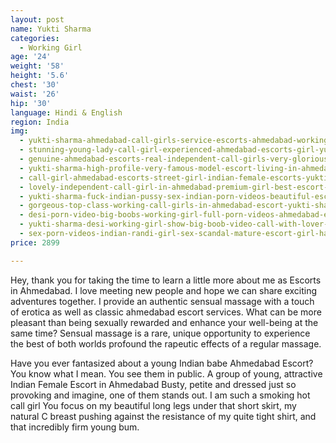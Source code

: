 ```yaml
---
layout: post
name: Yukti Sharma
categories:
  - Working Girl
age: '24'
weight: '58'
height: '5.6'
chest: '30'
waist: '26'
hip: '30'
language: Hindi & English
region: India
img:
  - yukti-sharma-ahmedabad-call-girls-service-escorts-ahmedabad-working-girl.jpg
  - stunning-young-lady-call-girl-experienced-ahmedabad-escorts-girl-yukti-sharma.jpg
  - genuine-ahmedabad-escorts-real-independent-call-girls-very-glorious-moment.jpg
  - yukti-sharma-high-profile-very-famous-model-escort-living-in-ahmedabad.jpg
  - call-girl-ahmedabad-escorts-street-girl-indian-female-escorts-yukti-sharma.jpg
  - lovely-independent-call-girl-in-ahmedabad-premium-girl-best-escort-services.jpg
  - yukti-sharma-fuck-indian-pussy-sex-indian-porn-videos-beautiful-escort-girl.jpg
  - gorgeous-top-class-working-call-girls-in-ahmedabad-escort-yukti-sharma.jpg
  - desi-porn-video-big-boobs-working-girl-full-porn-videos-ahmedabad-escort.jpg
  - yukti-sharma-desi-working-girl-show-big-boob-video-call-with-lover-romance.jpg
  - sex-porn-videos-indian-randi-girl-sex-scandal-mature-escort-girl-hardcore-sex.jpg
price: 2899

---
```


Hey, thank you for taking the time to learn a little more about me as Escorts in Ahmedabad. I love meeting new people and hope we can share exciting adventures together. I provide an authentic sensual massage with a touch of erotica as well as classic ahmedabad escort services. What can be more pleasant than being sexually rewarded and enhance your well-being at the same time? Sensual massage is a rare, unique opportunity to experience the best of both worlds profound the rapeutic effects of a regular massage.

Have you ever fantasized about a young Indian babe Ahmedabad Escort? You know what I mean. You see them in public. A group of young, attractive Indian Female Escort in Ahmedabad Busty, petite and dressed just so provoking and imagine, one of them stands out. I am such a smoking hot call girl You focus on my beautiful long legs under that short skirt, my natural C breast pushing against the resistance of my quite tight shirt, and that incredibly firm young bum.